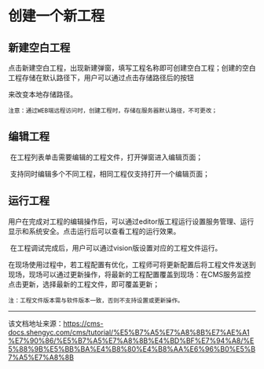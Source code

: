 # 创建一个新工程

## 新建空白工程​

​ 点击新建空白工程，出现新建弹窗，填写工程名称即可创建空白工程；创建的空白工程存储在默认路径下，用户可以通过点击存储路径后的按钮

来改变本地存储路径。 
    
    
    注意：通过WEB端远程访问时，创建工程时，存储在服务器默认路径，不可更改；  
    

## 编辑工程​

​ 在工程列表单击需要编辑的工程文件，打开弹窗进入编辑页面；

​ 支持同时编辑多个不同工程，相同工程仅支持打开一个编辑页面；

## 运行工程​

​ 用户在完成对工程的编辑操作后，可以通过editor版工程运行设置服务管理、运行显示和系统安全。点击运行后可以查看工程的运行效果。

​ 在工程调试完成后，用户可以通过vision版设置对应的工程文件运行。

​ 在现场使用过程中，若工程配置有优化，工程师可将更新配置后将工程文件发送到现场，现场可以通过更新操作，将最新的工程配置覆盖到现场：在CMS服务监控点击更新，选择最新的工程文件，即可覆盖更新；
    
    
    注：工程文件版本需与软件版本一致，否则不支持设置或更新操作。  
    


---

该文档地址来源：https://cms-docs.shengyc.com/cms/tutorial/%E5%B7%A5%E7%A8%8B%E7%AE%A1%E7%90%86/%E5%B7%A5%E7%A8%8B%E4%BD%BF%E7%94%A8/%E5%88%9B%E5%BB%BA%E4%B8%80%E4%B8%AA%E6%96%B0%E5%B7%A5%E7%A8%8B